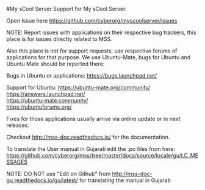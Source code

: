 #My sCool Server
Support for My sCool Server.

Open Issue here https://github.com/cyberorg/myscoolserver/issues

NOTE: Report issues with applications on their respective bug trackers, this place is for issues directly related to MSS.

Also this place is not for support requests, use respective forums of applications for that purpose. We use Ubuntu-Mate, bugs for Ubuntu and Ubuntu Mate should be reported there:

Bugs in Ubuntu or applications:
https://bugs.launchpad.net/

Support for Ubuntu:
https://ubuntu-mate.org/community/  
https://answers.launchpad.net/  
https://ubuntu-mate.community/  
https://ubuntuforums.org/  

Fixes for those applications usually arrive via online update or in next releases.

Checkout http://mss-doc.readthedocs.io/ for the documentation.

To translate the User manual in Gujarati edit the .po files from here: https://github.com/cyberorg/mss/tree/master/docs/source/locale/gu/LC_MESSAGES

NOTE: DO NOT use "Edit on Github" from http://mss-doc-gu.readthedocs.io/gu/latest/ for translating the manual in Gujarati

